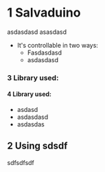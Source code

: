 # 1 Salvaduino
asdasdasd
asasdasd

* It's controllable in two ways:
    * Fasdasdasd
    * asdasdasd
	
### 3 Library used:

#### 4 Library used:
* asdasd
* asdasdasd
* asdasdas

## 2 Using sdsdf
sdfsdfsdf